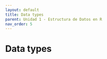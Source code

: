 ```yaml
---
layout: default
title: Data types
parent: Unidad 1 - Estructura de Datos en R
nav_order: 5
---
```


# Data types

